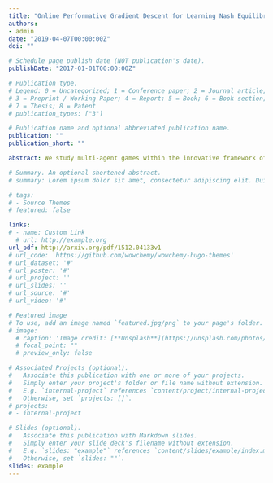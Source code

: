 ```yaml
---
title: "Online Performative Gradient Descent for Learning Nash Equilibria in Decision-Dependent Games"
authors:
- admin
date: "2019-04-07T00:00:00Z"
doi: ""

# Schedule page publish date (NOT publication's date).
publishDate: "2017-01-01T00:00:00Z"

# Publication type.
# Legend: 0 = Uncategorized; 1 = Conference paper; 2 = Journal article;
# 3 = Preprint / Working Paper; 4 = Report; 5 = Book; 6 = Book section;
# 7 = Thesis; 8 = Patent
# publication_types: ["3"]

# Publication name and optional abbreviated publication name.
publication: ""
publication_short: ""

abstract: We study multi-agent games within the innovative framework of decision-dependent games, which establishes a feedback mechanism that population data reacts to agents’ actions and further characterizes the strategic interactions among agents. We focus on finding the Nash equilibrium of decision-dependent games in the bandit feedback setting. However, since agents are strategically coupled, classical gradient-based methods are infeasible without the gradient oracle. To overcome this challenge, we model the strategic interactions by a general parametric model and propose a novel online algorithm, Online Performative Gradient Descent (OPGD), which leverages the ideas of online stochastic approximation and projected gradient descent to learn the Nash equilibrium in the context of function approximation for the unknown gradient. In particular, under mild assumptions on the function classes defined in the parametric model, we prove that the OPGD algorithm finds the Nash equilibrium efficiently for strongly monotone decision-dependent games. Synthetic numerical experiments validate our theory.

# Summary. An optional shortened abstract.
# summary: Lorem ipsum dolor sit amet, consectetur adipiscing elit. Duis posuere tellus ac convallis placerat. Proin tincidunt magna sed ex sollicitudin condimentum.

# tags:
# - Source Themes
# featured: false

links:
# - name: Custom Link
  # url: http://example.org
url_pdf: http://arxiv.org/pdf/1512.04133v1
# url_code: 'https://github.com/wowchemy/wowchemy-hugo-themes'
# url_dataset: '#'
# url_poster: '#'
# url_project: ''
# url_slides: ''
# url_source: '#'
# url_video: '#'

# Featured image
# To use, add an image named `featured.jpg/png` to your page's folder. 
# image:
  # caption: 'Image credit: [**Unsplash**](https://unsplash.com/photos/s9CC2SKySJM)'
  # focal_point: ""
  # preview_only: false

# Associated Projects (optional).
#   Associate this publication with one or more of your projects.
#   Simply enter your project's folder or file name without extension.
#   E.g. `internal-project` references `content/project/internal-project/index.md`.
#   Otherwise, set `projects: []`.
# projects:
# - internal-project

# Slides (optional).
#   Associate this publication with Markdown slides.
#   Simply enter your slide deck's filename without extension.
#   E.g. `slides: "example"` references `content/slides/example/index.md`.
#   Otherwise, set `slides: ""`.
slides: example
---
```

